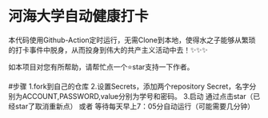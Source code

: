 # 河海大学自动健康打卡
本代码使用Github-Action定时运行，无需Clone到本地，使得水之子能够从繁琐的打卡事件中脱身，从而投身到伟大的共产主义活动中去！✨✨✨

如本项目对您有所帮助，请帮忙点一个⭐star支持一下作者。

#步骤
1.fork到自己的仓库
2.设置Secrets，添加两个repository Secret，名字分别为ACCOUNT,PASSWORD,value分别为学号和密码。
3.启动 通过点击star（已经star了取消重新点） 或者 等待每天早上7：05分自动运行（可能需要几分钟）
